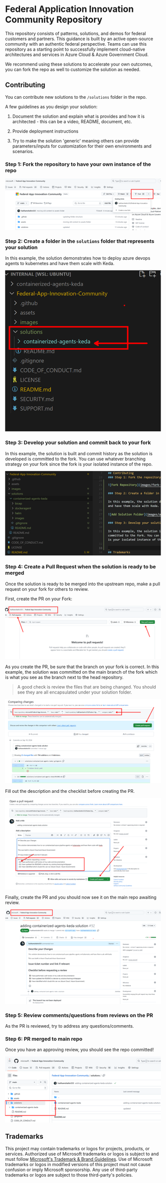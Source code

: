 # Federal Application Innovation Community Repository

This repository consists of patterns, solutions, and demos for federal customers and partners. This guidance is built by an active open-source community with an authentic federal perspective. Teams can use this repository as a starting point to successfully implement cloud-native architectures and services in Azure Cloud & Azure Government Cloud.

We recommend using these solutions to accelerate your own outcomes, you can fork the repo as well to customize the solution as needed.

## Contributing

You can contribute new solutions to the `/solutions` folder in the repo.

A few guidelines as you design your solution:

1. Document the solution and explain what is provides and how it is architected - this can be a video, README, document, etc.

2. Provide deployment instructions

3. Try to make the solution 'generic' meaning others can provide parameters/inputs for customization for their own environments and scenarios.

### Step 1: Fork the repository to have your own instance of the repo

![Fork Repository](images/fork-repo.png)

### Step 2: Create a folder in the `solutions` folder that represents your solution

In this example, the solution demonstrates how to deploy azure devops agents to kubernetes and have them scale with Keda.

![Add Solution Folder](images/add-solution.png)

### Step 3: Develop your solution and commit back to your fork

In this example, the solution is built and commit history as the solution is developed is committed to the fork. You can use whatever branching strategy on your fork since the fork is your isolated instance of the repo.

![Build Solution](images/build-solution.png)

### Step 4: Create a Pull Request when the solution is ready to be merged

Once the solution is ready to be merged into the upstream repo, make a pull request on your fork for others to review.

First, create the PR on your Fork:

![Create PR](images/create-pr-step1.png)

As you create the PR, be sure that the branch on your fork is correct. In this example, the solution was committed on the main branch of the fork which is what you see as the branch next to the head repository.

> A good check is review the files that are being changed. You should see they are all encapsulated under your solution folder.

![Create PR Step 2](images/create-pr-step2.png)

Fill out the description and the checklist before creating the PR.

![Create PR Step 3](images/create-pr-step3.png)

Finally, create the PR and you should now see it on the main repo awaiting review.

![Create PR Step 4](images/create-pr-step4.png)

### Step 5: Review comments/questions from reviews on the PR

As the PR is reviewed, try to address any questions/comments.

### Step 6: PR merged to main repo

Once you have an approving review, you should see the repo committed!

![PR Merged](images/pr-merged.png)

## Trademarks

This project may contain trademarks or logos for projects, products, or services. Authorized use of Microsoft 
trademarks or logos is subject to and must follow 
[Microsoft's Trademark & Brand Guidelines](https://www.microsoft.com/en-us/legal/intellectualproperty/trademarks/usage/general).
Use of Microsoft trademarks or logos in modified versions of this project must not cause confusion or imply Microsoft sponsorship.
Any use of third-party trademarks or logos are subject to those third-party's policies.
